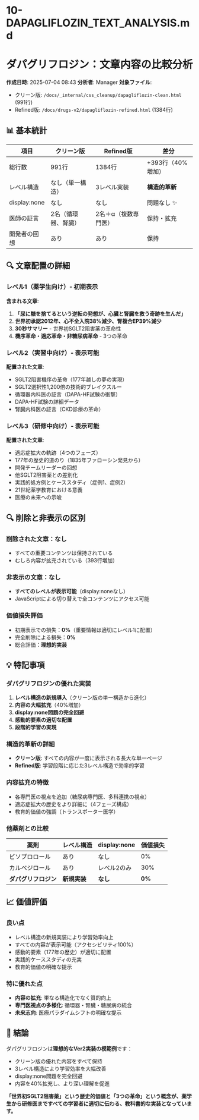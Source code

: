 # 10-DAPAGLIFLOZIN_TEXT_ANALYSIS.md
# ダパグリフロジン：文章内容の比較分析

**作成日時**: 2025-07-04 08:43
**分析者**: Manager
**対象ファイル**:
- クリーン版: `/docs/_internal/css_cleanup/dapagliflozin-clean.html` (991行)
- Refined版: `/docs/drugs-v2/dapagliflozin-refined.html` (1384行)

## 📊 基本統計

| 項目 | クリーン版 | Refined版 | 差分 |
|------|-----------|-----------|---------|
| 総行数 | 991行 | 1384行 | +393行（40%増加） |
| レベル構造 | なし（単一構造） | 3レベル実装 | **構造的革新** |
| display:none | なし | なし | 問題なし ✨ |
| 医師の証言 | 2名（循環器、腎臓） | 2名＋α（複数専門医） | 保持・拡充 |
| 開発者の回想 | あり | あり | 保持 |

## 🔍 文章配置の詳細

### レベル1（薬学生向け）- 初期表示
**含まれる文章**:
1. **「尿に糖を捨てるという逆転の発想が、心臓と腎臓を救う奇跡を生んだ」**
2. **世界初承認2012年、心不全入院38%減少、腎複合EP39%減少**
3. **30秒サマリー** - 世界初SGLT2阻害薬の革命性
4. **機序革命・適応革命・非糖尿病革命** - 3つの革命

### レベル2（実習中向け）- 表示可能
**配置された文章**:
- SGLT2阻害機序の革命（177年越しの夢の実現）
- SGLT2選択性1,200倍の技術的ブレイクスルー
- 循環器内科医の証言（DAPA-HF試験の衝撃）
- DAPA-HF試験の詳細データ
- 腎臓内科医の証言（CKD診療の革命）

### レベル3（研修中向け）- 表示可能
**配置された文章**:
- 適応症拡大の軌跡（4つのフェーズ）
- 177年の歴史的道のり（1835年ファローシン発見から）
- 開発チームリーダーの回想
- 他SGLT2阻害薬との差別化
- 実践的処方例とケーススタディ（症例1、症例2）
- 21世紀薬学教育における意義
- 医療の未来への示唆

## 🔍 削除と非表示の区別

### 削除された文章：なし
- すべての重要コンテンツは保持されている
- むしろ内容が拡充されている（393行増加）

### 非表示の文章：なし
- **すべてのレベルが表示可能**（display:noneなし）
- JavaScriptによる切り替えで全コンテンツにアクセス可能

### 価値損失評価
- 初期表示での損失：**0%**（重要情報は適切にレベル1に配置）
- 完全削除による損失：**0%**
- 総合評価：**理想的実装**

## 💡 特記事項

### ダパグリフロジンの優れた実装
1. **レベル構造の新規導入**（クリーン版の単一構造から進化）
2. **内容の大幅拡充**（40%増加）
3. **display:none問題の完全回避**
4. **感動的要素の適切な配置**
5. **段階的学習の実現**

### 構造的革新の詳細
- **クリーン版**: すべての内容が一度に表示される長大な単一ページ
- **Refined版**: 学習段階に応じた3レベル構造で効率的学習

### 内容拡充の特徴
- 各専門医の視点を追加（糖尿病専門医、多科連携の視点）
- 適応症拡大の歴史をより詳細に（4フェーズ構成）
- 教育的価値の強調（トランスポーター医学）

### 他薬剤との比較
| 薬剤 | レベル構造 | display:none | 価値損失 |
|------|------------|--------------|----------|
| ビソプロロール | あり | なし | 0% |
| カルベジロール | あり | レベル2のみ | 30% |
| **ダパグリフロジン** | **新規実装** | **なし** | **0%** |

## 📈 価値評価

### 良い点
- レベル構造の新規実装により学習効率向上
- すべての内容が表示可能（アクセシビリティ100%）
- 感動的要素（177年の歴史）が適切に配置
- 実践的ケーススタディの充実
- 教育的価値の明確な提示

### 特に優れた点
- **内容の拡充**: 単なる構造化でなく質的向上
- **専門医視点の多様化**: 循環器・腎臓・糖尿病の統合
- **未来志向**: 医療パラダイムシフトの明確な提示

## 🎯 結論

ダパグリフロジンは**理想的なVer2実装の模範例**です：
- クリーン版の優れた内容をすべて保持
- 3レベル構造により学習効率を大幅改善
- display:none問題を完全回避
- 内容を40%拡充し、より深い理解を促進

**「世界初SGLT2阻害薬」という歴史的価値と「3つの革命」という概念が、薬学生から研修医まですべての学習者に適切に伝わる、教科書的な実装となっています。**